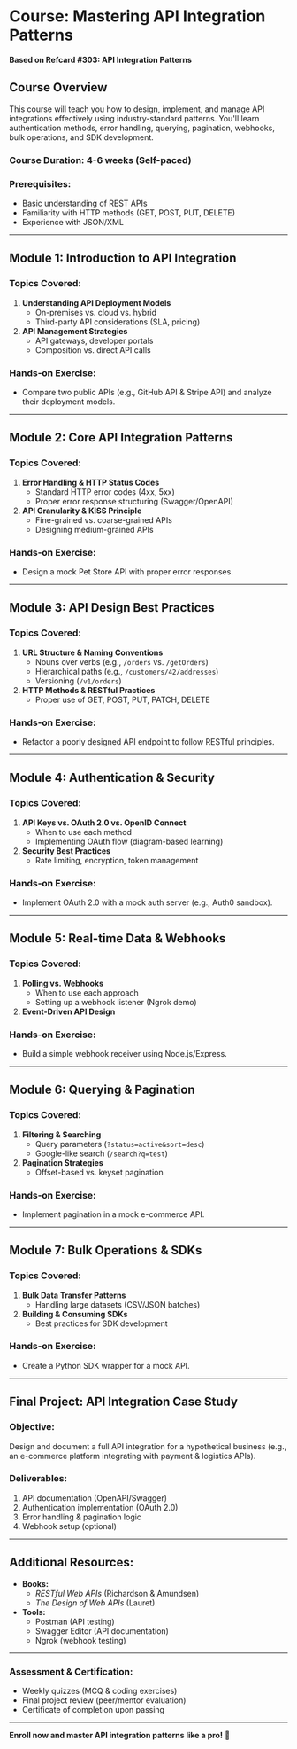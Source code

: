 # **Course: Mastering API Integration Patterns**  
**Based on Refcard #303: API Integration Patterns**  

## **Course Overview**  
This course will teach you how to design, implement, and manage API integrations effectively using industry-standard patterns. You'll learn authentication methods, error handling, querying, pagination, webhooks, bulk operations, and SDK development.  

### **Course Duration:** 4-6 weeks (Self-paced)  
### **Prerequisites:**  
- Basic understanding of REST APIs  
- Familiarity with HTTP methods (GET, POST, PUT, DELETE)  
- Experience with JSON/XML  

---  

## **Module 1: Introduction to API Integration**  
### **Topics Covered:**  
1. **Understanding API Deployment Models**  
   - On-premises vs. cloud vs. hybrid  
   - Third-party API considerations (SLA, pricing)  
2. **API Management Strategies**  
   - API gateways, developer portals  
   - Composition vs. direct API calls  

### **Hands-on Exercise:**  
- Compare two public APIs (e.g., GitHub API & Stripe API) and analyze their deployment models.  

---  

## **Module 2: Core API Integration Patterns**  
### **Topics Covered:**  
1. **Error Handling & HTTP Status Codes**  
   - Standard HTTP error codes (4xx, 5xx)  
   - Proper error response structuring (Swagger/OpenAPI)  
2. **API Granularity & KISS Principle**  
   - Fine-grained vs. coarse-grained APIs  
   - Designing medium-grained APIs  

### **Hands-on Exercise:**  
- Design a mock Pet Store API with proper error responses.  

---  

## **Module 3: API Design Best Practices**  
### **Topics Covered:**  
1. **URL Structure & Naming Conventions**  
   - Nouns over verbs (e.g., `/orders` vs. `/getOrders`)  
   - Hierarchical paths (e.g., `/customers/42/addresses`)  
   - Versioning (`/v1/orders`)  
2. **HTTP Methods & RESTful Practices**  
   - Proper use of GET, POST, PUT, PATCH, DELETE  

### **Hands-on Exercise:**  
- Refactor a poorly designed API endpoint to follow RESTful principles.  

---  

## **Module 4: Authentication & Security**  
### **Topics Covered:**  
1. **API Keys vs. OAuth 2.0 vs. OpenID Connect**  
   - When to use each method  
   - Implementing OAuth flow (diagram-based learning)  
2. **Security Best Practices**  
   - Rate limiting, encryption, token management  

### **Hands-on Exercise:**  
- Implement OAuth 2.0 with a mock auth server (e.g., Auth0 sandbox).  

---  

## **Module 5: Real-time Data & Webhooks**  
### **Topics Covered:**  
1. **Polling vs. Webhooks**  
   - When to use each approach  
   - Setting up a webhook listener (Ngrok demo)  
2. **Event-Driven API Design**  

### **Hands-on Exercise:**  
- Build a simple webhook receiver using Node.js/Express.  

---  

## **Module 6: Querying & Pagination**  
### **Topics Covered:**  
1. **Filtering & Searching**  
   - Query parameters (`?status=active&sort=desc`)  
   - Google-like search (`/search?q=test`)  
2. **Pagination Strategies**  
   - Offset-based vs. keyset pagination  

### **Hands-on Exercise:**  
- Implement pagination in a mock e-commerce API.  

---  

## **Module 7: Bulk Operations & SDKs**  
### **Topics Covered:**  
1. **Bulk Data Transfer Patterns**  
   - Handling large datasets (CSV/JSON batches)  
2. **Building & Consuming SDKs**  
   - Best practices for SDK development  

### **Hands-on Exercise:**  
- Create a Python SDK wrapper for a mock API.  

---  

## **Final Project: API Integration Case Study**  
### **Objective:**  
Design and document a full API integration for a hypothetical business (e.g., an e-commerce platform integrating with payment & logistics APIs).  

### **Deliverables:**  
1. API documentation (OpenAPI/Swagger)  
2. Authentication implementation (OAuth 2.0)  
3. Error handling & pagination logic  
4. Webhook setup (optional)  

---  

## **Additional Resources:**  
- **Books:**  
  - *RESTful Web APIs* (Richardson & Amundsen)  
  - *The Design of Web APIs* (Lauret)  
- **Tools:**  
  - Postman (API testing)  
  - Swagger Editor (API documentation)  
  - Ngrok (webhook testing)  

---  

### **Assessment & Certification:**  
- Weekly quizzes (MCQ & coding exercises)  
- Final project review (peer/mentor evaluation)  
- Certificate of completion upon passing  

---  

**Enroll now and master API integration patterns like a pro!** 🚀
